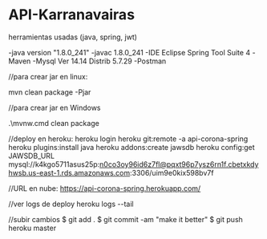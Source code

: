 # API-Karranavairas
herramientas usadas (java, spring, jwt)

-java version "1.8.0_241"
-javac 1.8.0_241
-IDE Eclipse Spring Tool Suite 4
-Maven
-Mysql Ver 14.14 Distrib 5.7.29
-Postman


//para crear jar en linux:

 mvn clean package -Pjar

//para crear jar en Windows

 .\mvnw.cmd clean package

//deploy en heroku:
heroku login
heroku git:remote -a api-corona-spring
heroku plugins:install java
heroku addons:create jawsdb
heroku config:get JAWSDB_URL
mysql://k4kgo5711asus25p:n0co3oy96id6z7fl@pqxt96p7ysz6rn1f.cbetxkdyhwsb.us-east-1.rds.amazonaws.com:3306/uim9e0kix598bv7f


//URL en nube:
https://api-corona-spring.herokuapp.com/


//ver logs de deploy
heroku logs --tail

//subir cambios
$ git add .
$ git commit -am "make it better"
$ git push heroku master

